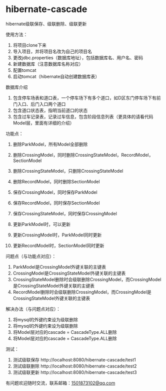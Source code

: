 # hibernate-cascade
hibernate级联保存、级联删除、级联更新

使用方法：
1. 将项目clone下来
2. 导入项目，并将项目名改为自己的项目名
3. 更改jdbc.properties（数据库地址），包括数据库名、用户名、密码
4. 新建数据库（注意数据库名称对应）
5. 配置tomcat
6. 启动tomcat（hibernate自动创建数据库表）

数据库介绍
1. 包含停车场表和道口表，一个停车场下有多个道口，如D区东门停车场下有前门入口、后门入口两个道口
2. 包含道口状态表，指明当前道口的状态
3. 包含过车记录表，记录过车信息，包含阶段信息列表（更具体的请看代码Model层，里面有详细的介绍）

功能点：

1. 删除ParkModel，所有Model全部删除
2. 删除CrossingModel，同时删除CrossingStateModel，RecordModel，SectionModel
3. 删除CrossingStateModel，只删除CrossingStateModel
4. 删除RecordModel，同时删除SectionModel


5. 保存CrossingModel，同时保存ParkModel
6. 保存RecordModel，同时保存SectionModel
7. 保存CrossingStateModel，同时保存CrossingModel


8. 更新ParkModel时，可以更新
9. 更新CrossingModel时，ParkModel同时更新
10. 更新RecordModel时，SectionModel同时更新


问题点（与功能点对应）：
1. ParkModel是CrossingModel外键关联的主键表
2. CrossingModel是CrossingStateModel外键关联的主键表
3. CrossingStateModel删除时会级联删除CrossingModel，而CrossingModel是CrossingStateModel外键关联的主键表
4. RecordModel删除时会级联删除CrossingModel，而CrossingModel是CrossingStateModel外键关联的主键表

解决办法（与问题点对应）：
1. 将mysql的外键约束设为级联删除
2. 将mysql的外键约束设为级联删除
3. 将Model层对应的cascade = CascadeType.ALL删除
4. 将Model层对应的cascade = CascadeType.ALL删除

测试：
1. 测试级联保存 http://localhost:8080/hibernate-cascade/test1
2. 测试级联删除 http://localhost:8080/hibernate-cascade/test2
3. 测试级联更新 http://localhost:8080/hibernate-cascade/test3

有问题欢迎随时交流，联系邮箱：1501873102@qq.com
